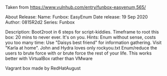 Taken from https://www.vulnhub.com/entry/funbox-easyenum,565/ 

About Release:
    Name: Funbox: EasyEnum
    Date release: 19 Sep 2020
    Author: 0815R2d2
    Series: Funbox

Description:
    Boot2root in 6 steps for script-kiddies.
    Timeframe to root this box: 20 mins to never ever. It's on you.
    Hints:
    Enum without sense, costs you too many time:
    Use "Daisys best friend" for information gathering.
    Visit "Karla at home".
    John and Hydra loves only rockyou.txt
    Enum/reduce the users to brute force with or brute force the rest of your life.
    This works better with VirtualBox rather than VMware 

Vagrant box made by RedHatAugust
